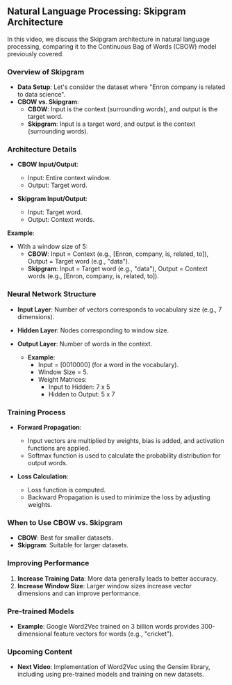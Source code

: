 ## Natural Language Processing: Skipgram Architecture

In this video, we discuss the Skipgram architecture in natural language processing, comparing it to the Continuous Bag of Words (CBOW) model previously covered.

### Overview of Skipgram

- **Data Setup**: Let's consider the dataset where "Enron company is related to data science".
- **CBOW vs. Skipgram**:
  - **CBOW**: Input is the context (surrounding words), and output is the target word.
  - **Skipgram**: Input is a target word, and output is the context (surrounding words).

### Architecture Details

- **CBOW Input/Output**:

  - Input: Entire context window.
  - Output: Target word.

- **Skipgram Input/Output**:
  - Input: Target word.
  - Output: Context words.

**Example**:

- With a window size of 5:
  - **CBOW**: Input = Context (e.g., [Enron, company, is, related, to]), Output = Target word (e.g., "data").
  - **Skipgram**: Input = Target word (e.g., "data"), Output = Context words (e.g., [Enron, company, is, related, to]).

### Neural Network Structure

- **Input Layer**: Number of vectors corresponds to vocabulary size (e.g., 7 dimensions).
- **Hidden Layer**: Nodes corresponding to window size.
- **Output Layer**: Number of words in the context.

  - **Example**:
    - Input = [0010000] (for a word in the vocabulary).
    - Window Size = 5.
    - Weight Matrices:
      - Input to Hidden: 7 x 5
      - Hidden to Output: 5 x 7

### Training Process

- **Forward Propagation**:

  - Input vectors are multiplied by weights, bias is added, and activation functions are applied.
  - Softmax function is used to calculate the probability distribution for output words.

- **Loss Calculation**:
  - Loss function is computed.
  - Backward Propagation is used to minimize the loss by adjusting weights.

### When to Use CBOW vs. Skipgram

- **CBOW**: Best for smaller datasets.
- **Skipgram**: Suitable for larger datasets.

### Improving Performance

1. **Increase Training Data**: More data generally leads to better accuracy.
2. **Increase Window Size**: Larger window sizes increase vector dimensions and can improve performance.

### Pre-trained Models

- **Example**: Google Word2Vec trained on 3 billion words provides 300-dimensional feature vectors for words (e.g., "cricket").

### Upcoming Content

- **Next Video**: Implementation of Word2Vec using the Gensim library, including using pre-trained models and training on new datasets.

